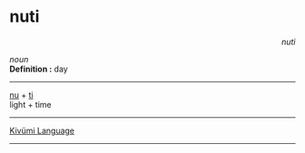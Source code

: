 
# nuti

<div align="right"><i>nuti</i></div>

*noun*  
**Definition :** day  

---

[nu](nu.md) + [ti](ti.md)  
light + time  

---

[Kivümi Language](../README.md)

---
